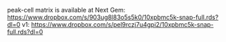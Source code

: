 peak-cell matrix is available at
Next Gem: https://www.dropbox.com/s/903ug8l83o5s5k0/10xpbmc5k-snap-full.rds?dl=0
v1: https://www.dropbox.com/s/pel9rczj7u4gpi2/10xpbmc5k-snap-full.rds?dl=0

